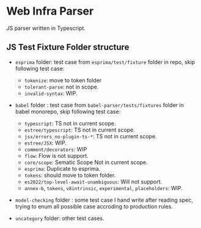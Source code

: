 # Web Infra Parser
JS parser written in Typescript.

## JS Test Fixture Folder structure
- `esprima` folder: test case from `esprima/test/fixture` folder in repo, skip following test case:
    - `tokenize`: move to token folder
    - `tolerant-parse`: not in scope.
    - `invalid-syntax`: WIP.

- `babel` folder : test case from `babel-parser/tests/fixtures` folder in babel monorepo, skip following test case:
    - `typescript`: TS not in current scope.
    - `estree/typescript`: TS not in current scope.
    - `jsx/errors_no-plugin-ts-*`: TS not in current scope.
    - `estree/JSX`: WIP.
    - `comment/decorators`: WIP
    - `flow`: Flow is not support.
    - `core/scope`: Sematic Scope Not in current scope.
    - `esprima`: Duplicate to esprima.
    - `tokens`: should move to token folder.
    - `es2022/top-level-await-unambiguous`: Will not support.
    - `annex-b`, `tokens`, `v8intrinsic`, `experimental`, `placeholders`: WIP.
- `model-checking` folder : some test case I hand write after reading spec, trying to enum all possible case accroding to production rules.
- `uncategory` folder: other test cases.